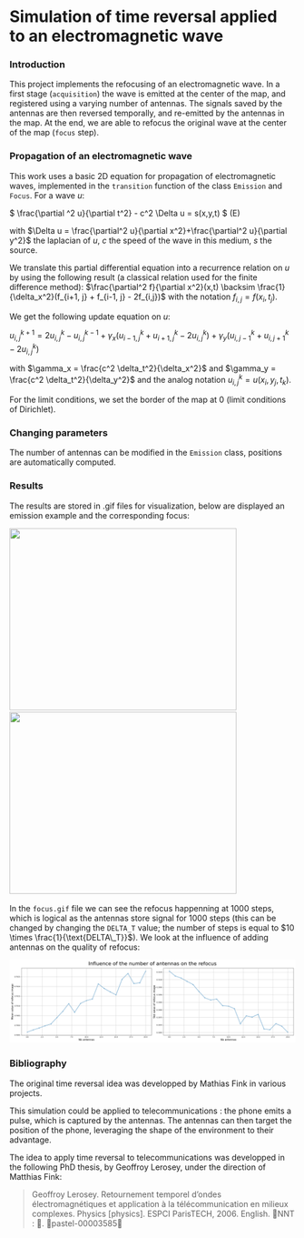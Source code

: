 # Simulation of time reversal applied to an electromagnetic wave

### Introduction 

This project implements the refocusing of an electromagnetic wave. In a first stage (`acquisition`) the wave is emitted at the center of the map, and registered using a varying number of antennas. The signals saved by the antennas are then reversed temporally, and re-emitted by the antennas in the map. At the end, we are able to refocus the original wave at the center of the map (`focus` step).


### Propagation of an electromagnetic wave
This work uses a basic 2D equation for propagation of electromagnetic waves, implemented in the `transition` function of the class `Emission` and `Focus`. For a wave $`u`$:

$`
\frac{\partial ^2 u}{\partial t^2} - c^2 \Delta u = s(x,y,t)
`$ (E)

with $`\Delta u = \frac{\partial^2 u}{\partial x^2}+\frac{\partial^2 u}{\partial y^2}`$ the laplacian of $`u`$, $`c`$ the speed of the wave in this medium, $`s`$ the source. 

We translate this partial differential equation into a recurrence relation on $`u`$ by using the following result (a classical relation used for the finite difference method): 
$`\frac{\partial^2 f}{\partial x^2}(x,t) \backsim \frac{1}{\delta_x^2}(f_{i+1, j} + f_{i-1, j} - 2f_{i,j})`$ with the notation $`f_{i,j} = f(x_i, t_j)`$. 

We get the following update equation on $`u`$:

$`
u_{i,j}^{k+1} = 2u_{i,j}^{k} - u_{i,j}^{k-1} + \gamma_x(u_{i-1,j}^k + u_{i+1,j}^k - 2 u_{i,j}^k) + \gamma_y (u_{i,j-1}^k + u_{i,j+1}^k - 2u_{i,j}^k)
`$

with $`\gamma_x = \frac{c^2 \delta_t^2}{\delta_x^2}`$ and $`\gamma_y = \frac{c^2 \delta_t^2}{\delta_y^2}`$ and the analog notation $`u_{i,j}^k = u(x_i, y_j, t_k)`$.

For the limit conditions, we set the border of the map at 0 (limit conditions of Dirichlet).

### Changing parameters

The number of antennas can be modified in the `Emission` class, positions are automatically computed.



### Results

The results are stored in .gif files for visualization, below are displayed an emission example and the corresponding focus:

<img src="https://github.com/nastassiatardy/time-reversal/blob/main/emission.gif" width="400" height="320" /> <img src="https://github.com/nastassiatardy/time-reversal/blob/main/focus.gif" width="400" height="320" />

In the `focus.gif` file we can see the refocus happenning at 1000 steps, which is logical as the antennas store signal for 1000 steps (this can be changed by changing the `DELTA_T` value; the number of steps is equal to $`10 \times \frac{1}{\text{DELTA\_T}}`$).
We look at the influence of adding antennas on the quality of refocus:

![My Image](https://github.com/nastassiatardy/time-reversal/blob/main/mean_std.png)

### Bibliography

The original time reversal idea was developped by Mathias Fink in various projects.

This simulation could be applied to telecommunications : the phone emits a pulse, which is captured by the antennas. The antennas can then target the position of the phone, leveraging the shape of the environment to their advantage. 

The idea to apply time reversal to telecommunications was developped in the following PhD thesis, by Geoffroy Lerosey, under the direction of Matthias Fink:

> Geoffroy Lerosey. Retournement temporel d’ondes électromagnétiques et application à la télécommunication en milieux complexes. Physics [physics]. ESPCI ParisTECH, 2006. English. ￿NNT : ￿. ￿pastel-00003585￿

